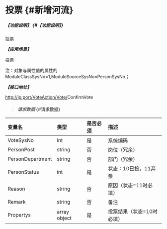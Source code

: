 # 投票 {#新增河流}

##### _【功能说明】_ {#【功能说明】}

投票

_**【应用场景】**_

投票

注：对象与属性值的属性的ModuleClassSysNo=1,ModuleSourceSysNo=PersonSysNo；

_**【接口地址】**_

[http://ip:port/VoteAction/Vote/](http://ip:port/HMAction/River/AddRiver)ConfirmVote

> #### _请求数据_ {#请求数据}

| 变量名 | 类型 | 是否必须 | 描述 |
| :--- | :--- | :--- | :--- |
| VoteSysNo | int | 是 | 系统编码 |
| PersonPost | string | 否 | 岗位（冗余） |
| PersonDepartment | string | 否 | 部门（冗余） |
| PersonStatus | int | 是 | 状态：10已投，11弃票 |
| Reason | string | 否 | 原因（状态=11时必填） |
| Remark | string | 否 | 备注 |
| Propertys | array object | 是 | 投票结果（状态=10时必填） |



